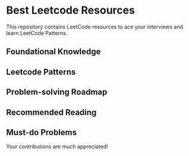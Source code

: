 # Best Leetcode Resources

This repository contains LeetCode resources to ace your interviews and learn LeetCode Patterns.

## Foundational Knowledge 

## Leetcode Patterns

## Problem-solving Roadmap 

## Recommended Reading

## Must-do Problems


Your contributions are much appreciated!
